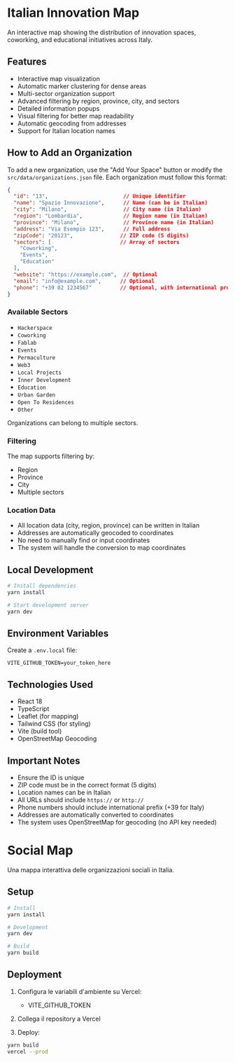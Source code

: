 # Italian Innovation Map

An interactive map showing the distribution of innovation spaces, coworking, and educational initiatives across Italy.

## Features
- Interactive map visualization
- Automatic marker clustering for dense areas
- Multi-sector organization support
- Advanced filtering by region, province, city, and sectors
- Detailed information popups
- Visual filtering for better map readability
- Automatic geocoding from addresses
- Support for Italian location names

## How to Add an Organization

To add a new organization, use the "Add Your Space" button or modify the `src/data/organizations.json` file. Each organization must follow this format:

```json
{
  "id": "13",                        // Unique identifier
  "name": "Spazio Innovazione",      // Name (can be in Italian)
  "city": "Milano",                  // City name (in Italian)
  "region": "Lombardia",             // Region name (in Italian)
  "province": "Milano",              // Province name (in Italian)
  "address": "Via Esempio 123",      // Full address
  "zipCode": "20123",               // ZIP code (5 digits)
  "sectors": [                      // Array of sectors
    "Coworking",
    "Events",
    "Education"
  ],
  "website": "https://example.com",  // Optional
  "email": "info@example.com",      // Optional
  "phone": "+39 02 1234567"         // Optional, with international prefix
}
```

### Available Sectors
- `Hackerspace`
- `Coworking`
- `Fablab`
- `Events`
- `Permaculture`
- `Web3`
- `Local Projects`
- `Inner Development`
- `Education`
- `Urban Garden`
- `Open To Residences`
- `Other`

Organizations can belong to multiple sectors.

### Filtering
The map supports filtering by:
- Region
- Province
- City
- Multiple sectors

### Location Data
- All location data (city, region, province) can be written in Italian
- Addresses are automatically geocoded to coordinates
- No need to manually find or input coordinates
- The system will handle the conversion to map coordinates

## Local Development

```bash
# Install dependencies
yarn install

# Start development server
yarn dev
```

## Environment Variables

Create a `.env.local` file:
```
VITE_GITHUB_TOKEN=your_token_here
```

## Technologies Used
- React 18
- TypeScript
- Leaflet (for mapping)
- Tailwind CSS (for styling)
- Vite (build tool)
- OpenStreetMap Geocoding

## Important Notes
- Ensure the ID is unique
- ZIP code must be in the correct format (5 digits)
- Location names can be in Italian
- All URLs should include `https://` or `http://`
- Phone numbers should include international prefix (+39 for Italy)
- Addresses are automatically converted to coordinates
- The system uses OpenStreetMap for geocoding (no API key needed)

# Social Map

Una mappa interattiva delle organizzazioni sociali in Italia.

## Setup

```bash
# Install
yarn install

# Development
yarn dev

# Build
yarn build
```

## Deployment

1. Configura le variabili d'ambiente su Vercel:
   - VITE_GITHUB_TOKEN

2. Collega il repository a Vercel

3. Deploy:
```bash
yarn build
vercel --prod
```
